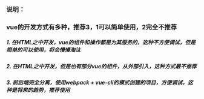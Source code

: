 ### 说明：
### vue的开发方式有多种，推荐3，1可以简单使用，2完全不推荐
##### 1. 在HTML之中开发，vue的组件和操作都是为其服务的，这种不方便调试，但是简单的可以使用，将会慢慢淘汰
##### 2. 在HTML之中开发，但是也有部分vue的组件，从外部引入，这种方式最不推荐
##### 3. 前后端完全分离，使用webpack + vue-cli的模式创建的项目，方便调试，这种是将来的趋势，推荐使用